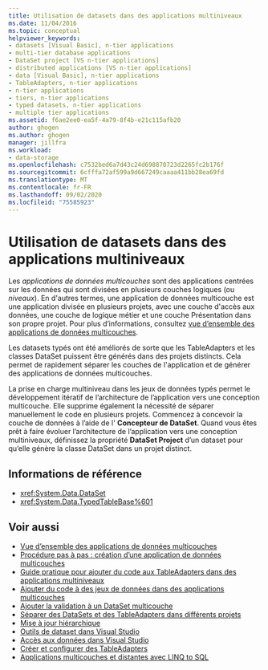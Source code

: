 ```yaml
---
title: Utilisation de datasets dans des applications multiniveaux
ms.date: 11/04/2016
ms.topic: conceptual
helpviewer_keywords:
- datasets [Visual Basic], n-tier applications
- multi-tier database applications
- DataSet project [VS n-tier applications]
- distributed applications [VS n-tier applications]
- data [Visual Basic], n-tier applications
- TableAdapters, n-tier applications
- n-tier applications
- tiers, n-tier applications
- typed datasets, n-tier applications
- multiple tier applications
ms.assetid: f6ae2ee0-ea5f-4a79-8f4b-e21c115afb20
author: ghogen
ms.author: ghogen
manager: jillfra
ms.workload:
- data-storage
ms.openlocfilehash: c7532bed6a7d43c24d698870723d2265fc2b176f
ms.sourcegitcommit: 6cfffa72af599a9d667249caaaa411bb28ea69fd
ms.translationtype: MT
ms.contentlocale: fr-FR
ms.lasthandoff: 09/02/2020
ms.locfileid: "75585923"
---
```

# <a name="work-with-datasets-in-n-tier-applications"></a>Utilisation de datasets dans des applications multiniveaux

Les *applications de données multicouches* sont des applications centrées sur les données qui sont divisées en plusieurs couches logiques (ou *niveaux*). En d'autres termes, une application de données multicouche est une application divisée en plusieurs projets, avec une couche d'accès aux données, une couche de logique métier et une couche Présentation dans son propre projet. Pour plus d’informations, consultez [vue d’ensemble des applications de données multicouches](../data-tools/n-tier-data-applications-overview.md).

Les datasets typés ont été améliorés de sorte que les TableAdapters et les classes DataSet puissent être générés dans des projets distincts. Cela permet de rapidement séparer les couches de l'application et de générer des applications de données multicouches.

La prise en charge multiniveau dans les jeux de données typés permet le développement itératif de l’architecture de l’application vers une conception multicouche. Elle supprime également la nécessité de séparer manuellement le code en plusieurs projets. Commencez à concevoir la couche de données à l’aide de l' **Concepteur de DataSet**. Quand vous êtes prêt à faire évoluer l’architecture de l’application vers une conception multiniveaux, définissez la propriété **DataSet Project** d’un dataset pour qu’elle génère la classe DataSet dans un projet distinct.

## <a name="reference"></a>Informations de référence

- <xref:System.Data.DataSet>
- <xref:System.Data.TypedTableBase%601>

## <a name="see-also"></a>Voir aussi

- [Vue d’ensemble des applications de données multicouches](../data-tools/n-tier-data-applications-overview.md)
- [Procédure pas à pas : création d’une application de données multicouches](../data-tools/walkthrough-creating-an-n-tier-data-application.md)
- [Guide pratique pour ajouter du code aux TableAdapters dans des applications multiniveaux](../data-tools/add-code-to-tableadapters-in-n-tier-applications.md)
- [Ajouter du code à des jeux de données dans des applications multicouches](../data-tools/add-code-to-datasets-in-n-tier-applications.md)
- [Ajouter la validation à un DataSet multicouche](../data-tools/add-validation-to-an-n-tier-dataset.md)
- [Séparer des DataSets et des TableAdapters dans différents projets](../data-tools/separate-datasets-and-tableadapters-into-different-projects.md)
- [Mise à jour hiérarchique](../data-tools/hierarchical-update.md)
- [Outils de dataset dans Visual Studio](../data-tools/dataset-tools-in-visual-studio.md)
- [Accès aux données dans Visual Studio](../data-tools/accessing-data-in-visual-studio.md)
- [Créer et configurer des TableAdapters](../data-tools/create-and-configure-tableadapters.md)
- [Applications multicouches et distantes avec LINQ to SQL](/dotnet/framework/data/adonet/sql/linq/n-tier-and-remote-applications-with-linq-to-sql)
